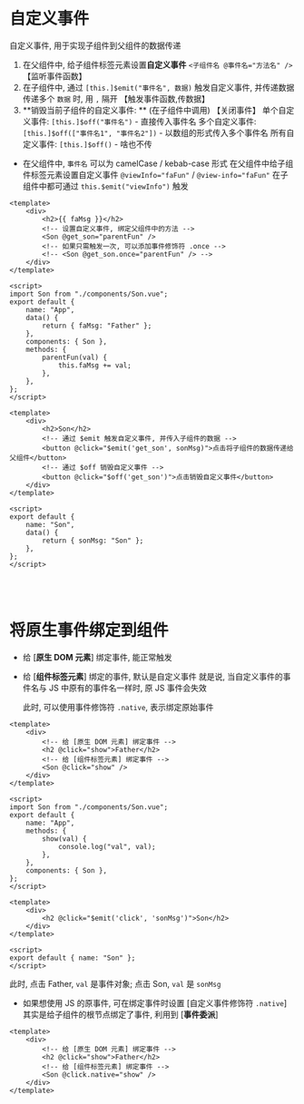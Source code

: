 # 自定义事件

自定义事件, 用于实现子组件到父组件的数据传递

1. 在父组件中, 给子组件标签元素设置**自定义事件** `<子组件名 @事件名="方法名" />` 【监听事件函数】
2. 在子组件中, 通过 `[this.]$emit("事件名", 数据)` 触发自定义事件, 并传递数据
   传递多个 `数据` 时, 用 `,` 隔开 【触发事件函数,传数据】
3. **销毁当前子组件的自定义事件: ** (在子组件中调用) 【关闭事件】
   单个自定义事件: `[this.]$off("事件名")` - 直接传入事件名
   多个自定义事件: `[this.]$off(["事件名1", "事件名2"])` - 以数组的形式传入多个事件名
   所有自定义事件: `[this.]$off()` - 啥也不传

-   在父组件中, `事件名` 可以为 camelCase / kebab-case 形式
    在父组件中给子组件标签元素设置自定义事件 `@viewInfo="faFun"` / `@view-info="faFun"`
    在子组件中都可通过 `this.$emit("viewInfo")` 触发

```vue
<template>
    <div>
        <h2>{{ faMsg }}</h2>
        <!-- 设置自定义事件, 绑定父组件中的方法 -->
        <Son @get_son="parentFun" />
        <!-- 如果只需触发一次, 可以添加事件修饰符 .once -->
        <!-- <Son @get_son.once="parentFun" /> -->
    </div>
</template>

<script>
import Son from "./components/Son.vue";
export default {
    name: "App",
    data() {
        return { faMsg: "Father" };
    },
    components: { Son },
    methods: {
        parentFun(val) {
            this.faMsg += val;
        },
    },
};
</script>
```

```vue
<template>
    <div>
        <h2>Son</h2>
        <!-- 通过 $emit 触发自定义事件, 并传入子组件的数据 -->
        <button @click="$emit('get_son', sonMsg)">点击将子组件的数据传递给父组件</button>
        <!-- 通过 $off 销毁自定义事件 -->
        <button @click="$off('get_son')">点击销毁自定义事件</button>
    </div>
</template>

<script>
export default {
    name: "Son",
    data() {
        return { sonMsg: "Son" };
    },
};
</script>
```

<br><br>

# 将原生事件绑定到组件

-   给 [**原生 DOM 元素**] 绑定事件, 能正常触发

-   给 [**组件标签元素**] 绑定的事件, 默认是自定义事件
    就是说, 当自定义事件的事件名与 JS 中原有的事件名一样时, 原 JS 事件会失效

    此时, 可以使用事件修饰符 `.native`, 表示绑定原始事件

```vue
<template>
    <div>
        <!-- 给 [原生 DOM 元素] 绑定事件 -->
        <h2 @click="show">Father</h2>
        <!-- 给 [组件标签元素] 绑定事件 -->
        <Son @click="show" />
    </div>
</template>

<script>
import Son from "./components/Son.vue";
export default {
    name: "App",
    methods: {
        show(val) {
            console.log("val", val);
        },
    },
    components: { Son },
};
</script>
```

```vue
<template>
    <div>
        <h2 @click="$emit('click', 'sonMsg')">Son</h2>
    </div>
</template>

<script>
export default { name: "Son" };
</script>
```

此时, 点击 Father, `val` 是事件对象; 点击 Son, `val` 是 `sonMsg`

-   如果想使用 JS 的原事件, 可在绑定事件时设置 [自定义事件修饰符 `.native`]
    其实是给子组件的根节点绑定了事件, 利用到 [**事件委派**]

```vue
<template>
    <div>
        <!-- 给 [原生 DOM 元素] 绑定事件 -->
        <h2 @click="show">Father</h2>
        <!-- 给 [组件标签元素] 绑定事件 -->
        <Son @click.native="show" />
    </div>
</template>
```

<br>
